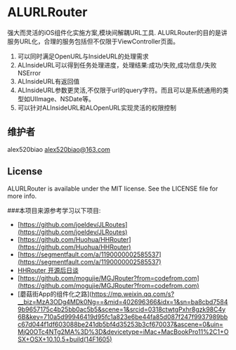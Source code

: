 # ALURLRouter

强大而灵活的iOS组件化实施方案,模块间解耦URL工具.
ALURLRouter的目的是讲服务URL化，合理的服务包括但不仅限于ViewController页面。

1. 可以同时满足OpenURL与InsideURL的处理需求
2. ALInsideURL可以得到任务处理进度，处理结果:成功/失败,成功信息/失败NSError
3. ALInsideURL有返回值
4. ALInsideURL参数更灵活,不仅限于url的query字符。而且可以是系统通用的类型如UIImage、NSDate等。
5. 可以针对ALInsideURL和ALOpenURL实现灵活的权限控制

## 维护者

alex520biao <alex520biao@163.com>

## License

ALURLRouter is available under the MIT license. See the LICENSE file for more info.

###本项目来源参考学习以下项目:
* [https://github.com/joeldev/JLRoutes](https://github.com/joeldev/JLRoutes)
* [https://github.com/Huohua/HHRouter](https://github.com/Huohua/HHRouter)
* [https://segmentfault.com/a/1190000002585537](https://segmentfault.com/a/1190000002585537)
* [HHRouter 开源后日谈](http://www.jianshu.com/p/7ca99b592cce)
* [https://github.com/mogujie/MGJRouter?from=codefrom.com](https://github.com/mogujie/MGJRouter?from=codefrom.com)
* [蘑菇街App的组件化之路](https://mp.weixin.qq.com/s?__biz=MzA3ODg4MDk0Ng==&mid=402696366&idx=1&sn=ba8cbd75849b9657175c4b25bb0ac5b5&scene=1&srcid=0318ctwtgPxhr8gzk98C4y6B&key=710a5d99946419d95fc1a823e6be44fa85d087f247f9937989bbc67d044f1df603088be241db5bf4d35253b3cf670037&ascene=0&uin=MjQ0OTc4NTg2MA%3D%3D&devicetype=iMac+MacBookPro11%2C1+OSX+OSX+10.10.5+build(14F1605)